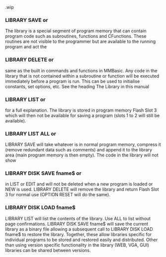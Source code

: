 .wip


### LIBRARY SAVE or

The library is a special segment of program memory that can contain program code such as subroutines, functions and CFunctions. These routines are not visible to the programmer but are available to the running program and act the

### LIBRARY DELETE or

same as the built in commands and functions in MMBasic. Any code in the library that is not contained within a subroutine or function will be executed immediately before a program is run. This can be used to initialise constants, set options, etc. See the heading The Library in this manual

### LIBRARY LIST or

for a full explanation. The library is stored in program memory Flash Slot 3 which will then not be available for saving a program (slots 1 to 2 will still be available).

### LIBRARY LIST ALL or

LIBRARY SAVE will take whatever is in normal program memory, compress it (remove redundant data such as comments) and append it to the library area (main program memory is then empty). The code in the library will not show

### LIBRARY DISK SAVE fname$ or

in LIST or EDIT and will not be deleted when a new program is loaded or NEW is used. LIBRARY DELETE will remove the library and return Flash Slot 3 for normal use (OPTION RESET will do the same).

### LIBRARY DISK LOAD fname$

LIBRARY LIST will list the contents of the library. Use ALL to list without page confirmations. LIBRARY DISK SAVE fname$ will save the current library as a binary file allowing a subsequent call to LIBRARY DISK LOAD fname$ to restore the library. Together, these allow libraries specific for individual programs to be stored and restored easily and distributed. Other than using version specific functionality in the library (WEB, VGA, GUI) libraries can be shared between versions.